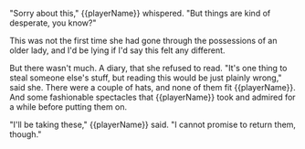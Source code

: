 "Sorry about this," {{playerName}} whispered. "But things are kind of desperate, you know?"

This was not the first time she had gone through the possessions of an older lady, and I'd be lying if I'd say this felt any different.

But there wasn't much. A diary, that she refused to read. "It's one thing to steal someone else's stuff, but reading this would be just plainly wrong," said she. There were a couple of hats, and none of them fit {{playerName}}. And some fashionable spectacles that {{playerName}} took and admired for a while before putting them on.

"I'll be taking these," {{playerName}} said. "I cannot promise to return them, though."
